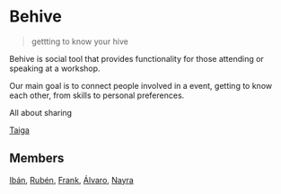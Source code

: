 # Behive

>gettting to know your hive

Behive is social tool that provides functionality for those attending or speaking at a
workshop.

Our main goal is to connect people involved in a event, getting to know each other, from skills to personal
preferences.

All about sharing

[Taiga](https://tree.taiga.io/project/ibandominguez-behive/backlog "Taiga")


## Members

[Ibán](https://github.com/ibandominguez "Ibán"),
[Rubén](https://github.com/hasdpk "Rubén"),
[Frank](https://github.com/franksosa "Frank"),
[Álvaro](https://github.com/alsanuz "Álvaro"),
[Nayra](https://github.com/nayraq80 "Nayra")
